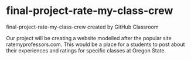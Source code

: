 # final-project-rate-my-class-crew
final-project-rate-my-class-crew created by GitHub Classroom

Our project will be creating a website modelled after the popular site ratemyprofessors.com. This would be a place for a students to post about their experiences and ratings for specific classes at Oregon State. 
